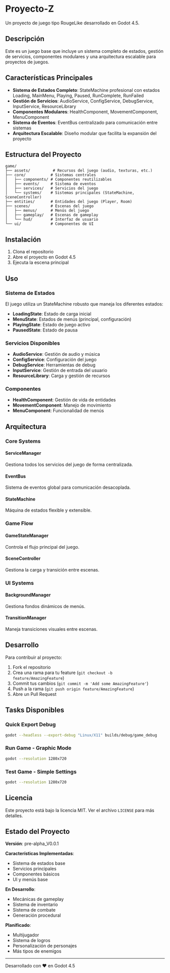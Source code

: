 # Proyecto-Z

Un proyecto de juego tipo RougeLike desarrollado en Godot 4.5.

## Descripción

Este es un juego base que incluye un sistema completo de estados, gestión de servicios, componentes modulares y una arquitectura escalable para proyectos de juegos.

## Características Principales

- **Sistema de Estados Completo**: StateMachine profesional con estados Loading, MainMenu, Playing, Paused, RunComplete, RunFailed
- **Gestión de Servicios**: AudioService, ConfigService, DebugService, InputService, ResourceLibrary
- **Componentes Modulares**: HealthComponent, MovementComponent, MenuComponent
- **Sistema de Eventos**: EventBus centralizado para comunicación entre sistemas
- **Arquitectura Escalable**: Diseño modular que facilita la expansión del proyecto

## Estructura del Proyecto

```text
game/
├── assets/          # Recursos del juego (audio, texturas, etc.)
├── core/           # Sistemas centrales
│   ├── components/ # Componentes reutilizables
│   ├── events/     # Sistema de eventos
│   ├── services/   # Servicios del juego
│   └── systems/    # Sistemas principales (StateMachine, SceneController)
├── entities/       # Entidades del juego (Player, Room)
├── scenes/         # Escenas del juego
│   ├── menus/      # Menús del juego
│   ├── gameplay/   # Escenas de gameplay
│   └── hud/        # Interfaz de usuario
└── ui/             # Componentes de UI
```

## Instalación

1. Clona el repositorio
2. Abre el proyecto en Godot 4.5
3. Ejecuta la escena principal

## Uso

### Sistema de Estados

El juego utiliza un StateMachine robusto que maneja los diferentes estados:

- **LoadingState**: Estado de carga inicial
- **MenuState**: Estados de menús (principal, configuración)
- **PlayingState**: Estado de juego activo
- **PausedState**: Estado de pausa

### Servicios Disponibles

- **AudioService**: Gestión de audio y música
- **ConfigService**: Configuración del juego
- **DebugService**: Herramientas de debug
- **InputService**: Gestión de entrada del usuario
- **ResourceLibrary**: Carga y gestión de recursos

### Componentes

- **HealthComponent**: Gestión de vida de entidades
- **MovementComponent**: Manejo de movimiento
- **MenuComponent**: Funcionalidad de menús

## Arquitectura

### Core Systems

#### ServiceManager

Gestiona todos los servicios del juego de forma centralizada.

#### EventBus

Sistema de eventos global para comunicación desacoplada.

#### StateMachine

Máquina de estados flexible y extensible.

### Game Flow

#### GameStateManager

Controla el flujo principal del juego.

#### SceneController

Gestiona la carga y transición entre escenas.

### UI Systems

#### BackgroundManager

Gestiona fondos dinámicos de menús.

#### TransitionManager

Maneja transiciones visuales entre escenas.

## Desarrollo

Para contribuir al proyecto:

1. Fork el repositorio
2. Crea una rama para tu feature (`git checkout -b feature/AmazingFeature`)
3. Commit tus cambios (`git commit -m 'Add some AmazingFeature'`)
4. Push a la rama (`git push origin feature/AmazingFeature`)
5. Abre un Pull Request

## Tasks Disponibles

### Quick Export Debug

```bash
godot --headless --export-debug "Linux/X11" builds/debug/game_debug
```

### Run Game - Graphic Mode

```bash
godot --resolution 1280x720
```

### Test Game - Simple Settings

```bash
godot --resolution 1280x720
```

## Licencia

Este proyecto está bajo la licencia MIT. Ver el archivo `LICENSE` para más detalles.

## Estado del Proyecto

**Versión**: pre-alpha_V0.0.1

**Características Implementadas**:

- Sistema de estados base
- Servicios principales
- Componentes básicos
- UI y menús base

**En Desarrollo**:

- Mecánicas de gameplay
- Sistema de inventario
- Sistema de combate
- Generación procedural

**Planificado**:

- Multijugador
- Sistema de logros
- Personalización de personajes
- Más tipos de enemigos

---

Desarrollado con ❤️ en Godot 4.5
